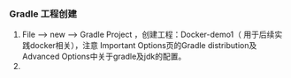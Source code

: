 ### Gradle 工程创建
1. File --> new --> Gradle Project ，创建工程：Docker-demo1（ 用于后续实践docker相关），注意 Important Options页的Gradle distribution及Advanced Options中关于gradle及jdk的配置。
2. 

